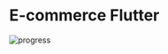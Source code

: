 # E-commerce Flutter 


![progress](https://github.com/Wery-wer/E-Commerce_Flutter/assets/44234831/e7b58e90-7de7-4e1c-8c56-9413c246a548)
